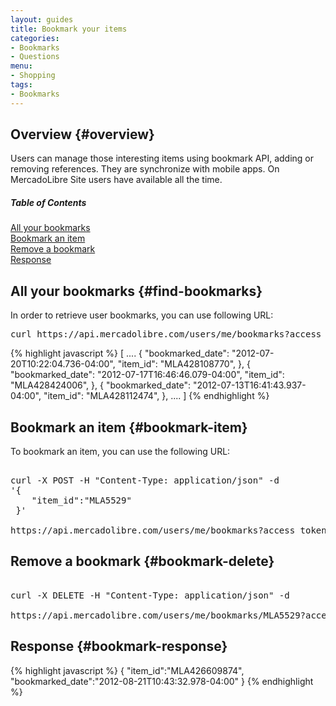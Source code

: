 ```yaml
---
layout: guides
title: Bookmark your items
categories: 
- Bookmarks
- Questions
menu: 
- Shopping
tags: 
- Bookmarks
---
```




## Overview {#overview}


Users can manage those interesting items using bookmark API, adding or removing references. They are synchronize with mobile apps. On MercadoLibre Site users have available all the time.



<div class="contents">
<h5>Table of Contents</h5>

<dl>
  <dt><a href="javascript:void(0)" onClick="goToByScroll('find-bookmarks')">All your bookmarks</a></dt>
  <dt><a href="javascript:void(0)" onClick="goToByScroll('bookmark-item')">Bookmark an item</a></dt>
  <dt><a href="javascript:void(0)" onClick="goToByScroll('bookmark-delete')">Remove a bookmark</a></dt>
  <dt><a href="javascript:void(0)" onClick="goToByScroll('bookmark-response')">Response</a></dt>
</dl>
</div>





## All your bookmarks {#find-bookmarks}

In order to retrieve user bookmarks, you can use following URL:

<pre class="terminal">
curl https://api.mercadolibre.com/users/me/bookmarks?access_token=...
</pre>

{% highlight javascript %} 
[
  ....
  {
    "bookmarked_date": "2012-07-20T10:22:04.736-04:00",
    "item_id": "MLA428108770",
  },
  {
    "bookmarked_date": "2012-07-17T16:46:46.079-04:00",
    "item_id": "MLA428424006",
  },
  {
    "bookmarked_date": "2012-07-13T16:41:43.937-04:00",
    "item_id": "MLA428112474",
  },
  ....
]
{% endhighlight %}

## Bookmark an item {#bookmark-item}

To bookmark an item, you can use the following URL:

<pre class="terminal">

curl -X POST -H "Content-Type: application/json" -d
'{
	"item_id":"MLA5529"
 }'

https://api.mercadolibre.com/users/me/bookmarks?access_token=$ACCESS_TOKEN  
</pre>

## Remove a bookmark {#bookmark-delete}

<pre class="terminal">

curl -X DELETE -H "Content-Type: application/json" -d

https://api.mercadolibre.com/users/me/bookmarks/MLA5529?access_token=$ACCESS_TOKEN  
</pre>


## Response {#bookmark-response}

{% highlight javascript %}
{
  "item_id":"MLA426609874",
  "bookmarked_date":"2012-08-21T10:43:32.978-04:00"
}
{% endhighlight %}


